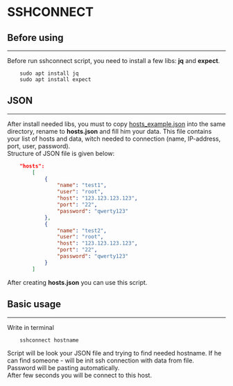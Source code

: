 # SSHCONNECT

## Before using
-----------
Before run sshconnect script, you need to install a few libs: **jq** and **expect**.
```
    sudo apt install jq
    sudo apt install expect
```

## JSON
-----------
After install needed libs, you must to copy [hosts_example.json](https://github.com/Frynode/sshconnect/blob/main/json/hosts_example.json) into the same directory, rename to **hosts.json** and fill him your data.
This file contains your list of hosts and data, witch needed to connection (name, IP-address, port, user, password).<br/>
Structure of JSON file is given below:
```JSON
    "hosts":
        [
            {
                "name": "test1",
                "user": "root",
                "host": "123.123.123.123",
                "port": "22",
                "password": "qwerty123"
            },
            {
                "name": "test2",
                "user": "root",
                "host": "123.123.123.123",
                "port": "22",
                "password": "qwerty123"
            }
        ]
```
After creating **hosts.json** you can use this script.

## Basic usage
-----------
Write in terminal
```
    sshconnect hostname
```
Script will be look your JSON file and trying to find needed hostname. If he can find someone - will be init ssh connection with data from file.<br/>
Password will be pasting automatically.<br/>
After few seconds you will be connect to this host.